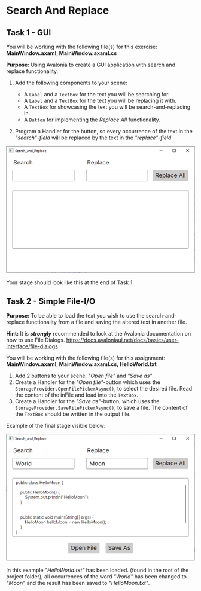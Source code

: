 # Search And Replace
## Task 1 - GUI
You will be working with the following file(s) for this exercise: **MainWindow.axaml, MainWindow.axaml.cs**

**Purpose:** Using Avalonia to create a GUI application with search and replace functionality.

1. Add the following components to your scene:

   - A `Label` and a `TextBox` for the text you will be searching for.
   - A `Label` and a `TextBox` for the text you will be replacing it with.
   - A `TextBox` for showcasing the text you will be search-and-replacing in.
   - A `Button` for implementing the _Replace All_ functionality.

2. Program a Handler for the button, so every occurrence of the text in the _"search"-field_ will be replaced by the text in the _"replace"-field_

![Final stage at end of task 1](./assets/task1.png)

Your stage should look like this at the end of Task 1

## Task 2 - Simple File-I/O

**Purpose:** To be able to load the text you wish to use the search-and-replace functionality from a file and saving the altered text in another file.

**Hint:** It is _**strongly**_ recommended to look at the Avalonia documentation on how to use File Dialogs. https://docs.avaloniaui.net/docs/basics/user-interface/file-dialogs

You will be working with the following file(s) for this assignment: **MainWindow.axaml, MainWindow.axaml.cs, HelloWorld.txt**

1. Add 2 buttons to your scene, _"Open file"_ and _"Save as"_.
2. Create a Handler for the _"Open file"_-button which uses the `StorageProvider.OpenFilePickerAsync()`, to select the desired file. Read the content of the inFile and load into the `TextBox`.
3. Create a Handler for the _"Save as"_-button, which uses the `StorageProvider.SaveFilePickerAsync()`, to save a file. The content of the `TextBox` should be written in the output file.

Example of the final stage visible below:

![Final stage at end of task 2](./assets/task2.png)

In this example _"HelloWorld.txt"_ has been loaded. (found in the root of the project folder), all occurrences of the word _"World"_ has been changed to _"Moon"_ and the result has been saved to _"HelloMoon.txt"_.
